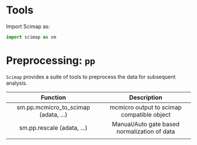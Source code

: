 # Tools

Import Scimap as:

``` python
import scimap as sm
```

# Preprocessing: `pp`

`Scimap` provides a suite of tools to preprocess the data for subsequent analysis.

|               Function               	|                  Description                 	|
|:------------------------------------:	|:--------------------------------------------:	|
| sm.pp.mcmicro_to_scimap (adata, ...) 	| mcmicro output to scimap compatible object   	|
| sm.pp.rescale (adata, ...)           	| Manual/Auto gate based normalization of data 	|
|                                      	|                                              	|

